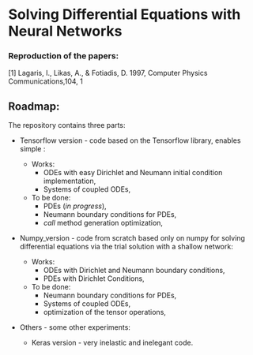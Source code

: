 # Solving Differential Equations with Neural Networks

### **Reproduction of the papers:** 

[1] Lagaris, I., Likas, A., & Fotiadis, D. 1997, Computer Physics Communications,104, 1

## **Roadmap**: 
The repository contains three parts:
* Tensorflow version - code based on the Tensorflow library, enables simple :
    * Works:
        * ODEs with easy Dirichlet and Neumann initial condition implementation,
        * Systems of coupled ODEs,
    * To be done:
        * PDEs (*in progress*),
        * Neumann boundary conditions for PDEs,
        * *call* method generation optimization,
* Numpy_version - code from scratch based only on numpy for solving differential equations via the trial solution with a shallow network:
    * Works:
        * ODEs with Dirichlet and Neumann boundary conditions,
        * PDEs with Dirichlet Conditions,
    * To be done:
        * Neumann boundary conditions for PDEs,
        * Systems of coupled ODEs,
        * optimization of the tensor operations,

* Others - some other experiments:
    * Keras version - very inelastic and inelegant code.
